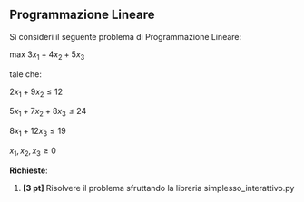## Programmazione Lineare ##

Si consideri il seguente problema di Programmazione Lineare:

max $3x_1 + 4x_2 + 5 x_3$

tale che:

$2x_1 + 9x_2 \le 12$

$5x_1 + 7x_2 + 8x_3 \le 24$

$8x_1 + 12x_3 \le 19$

$x_1, x_2, x_3 \ge 0$

__Richieste__:
1. __\[3 pt\]__ Risolvere il problema sfruttando la libreria simplesso_interattivo.py
